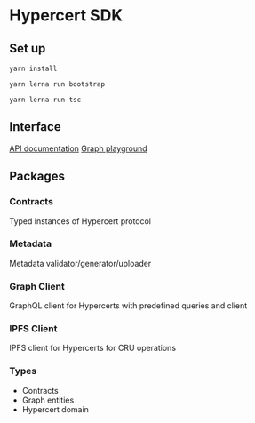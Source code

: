 # Hypercert SDK

## Set up

`yarn install`

`yarn lerna run bootstrap`

`yarn lerna run tsc`

## Interface

[API documentation]('/docs/API.md')
[Graph playground](https://thegraph.com/hosted-service/subgraph/bitbeckers/hypercerts-dev)

## Packages

### Contracts

Typed instances of Hypercert protocol

### Metadata

Metadata validator/generator/uploader

### Graph Client

GraphQL client for Hypercerts with predefined queries and client

### IPFS Client

IPFS client for Hypercerts for CRU operations

### Types

- Contracts
- Graph entities
- Hypercert domain
